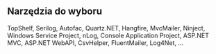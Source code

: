 
## Narzędzia do wyboru

TopShelf, Serilog, Autofac, Quartz.NET, Hangfire, MvcMailer, Ninject, Windows Service Project, nLog, Console Application Project, ASP.NET MVC, ASP.NET WebAPI, CsvHelper, FluentMailer, Log4Net, ...

